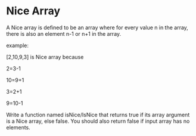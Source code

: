 # Nice Array

A Nice array is defined to be an array where for every value n in the array, there is also an element n-1 or n+1 in the array.

example:

[2,10,9,3] is Nice array because

2=3-1

10=9+1

3=2+1

9=10-1

Write a function named isNice/IsNice that returns true if its array argument is a Nice array, else false. You should also return false if input array has no elements.
